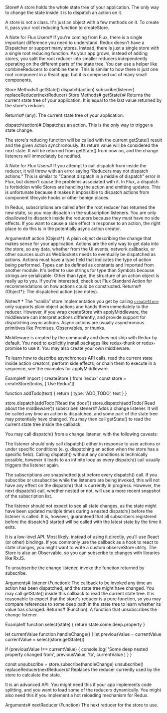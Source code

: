 Store#
A store holds the whole state tree of your application. The only way to change the state inside it is to dispatch an action on it.

A store is not a class. It's just an object with a few methods on it. To create it, pass your root reducing function to createStore.

A Note for Flux Users#
If you're coming from Flux, there is a single important difference you need to understand. Redux doesn't have a Dispatcher or support many stores. Instead, there is just a single store with a single root reducing function. As your app grows, instead of adding stores, you split the root reducer into smaller reducers independently operating on the different parts of the state tree. You can use a helper like combineReducers to combine them. This is similar to how there is just one root component in a React app, but it is composed out of many small components.

Store Methods#
getState()
dispatch(action)
subscribe(listener)
replaceReducer(nextReducer)
Store Methods#
getState()#
Returns the current state tree of your application. It is equal to the last value returned by the store's reducer.

Returns#
(any): The current state tree of your application.

dispatch(action)#
Dispatches an action. This is the only way to trigger a state change.

The store's reducing function will be called with the current getState() result and the given action synchronously. Its return value will be considered the next state. It will be returned from getState() from now on, and the change listeners will immediately be notified.

A Note for Flux Users#
If you attempt to call dispatch from inside the reducer, it will throw with an error saying “Reducers may not dispatch actions.” This is similar to “Cannot dispatch in a middle of dispatch” error in Flux, but doesn't cause the problems associated with it. In Flux, a dispatch is forbidden while Stores are handling the action and emitting updates. This is unfortunate because it makes it impossible to dispatch actions from component lifecycle hooks or other benign places.

In Redux, subscriptions are called after the root reducer has returned the new state, so you may dispatch in the subscription listeners. You are only disallowed to dispatch inside the reducers because they must have no side effects. If you want to cause a side effect in response to an action, the right place to do this is in the potentially async action creator.

Arguments#
action (Object†): A plain object describing the change that makes sense for your application. Actions are the only way to get data into the store, so any data, whether from the UI events, network callbacks, or other sources such as WebSockets needs to eventually be dispatched as actions. Actions must have a type field that indicates the type of action being performed. Types can be defined as constants and imported from another module. It's better to use strings for type than Symbols because strings are serializable. Other than type, the structure of an action object is really up to you. If you're interested, check out Flux Standard Action for recommendations on how actions could be constructed.
Returns#
(Object†): The dispatched action (see notes).

Notes#
† The “vanilla” store implementation you get by calling [`createStore`](/api/createstore) only supports plain object actions and hands them immediately to the reducer.
However, if you wrap createStore with applyMiddleware, the middleware can interpret actions differently, and provide support for dispatching async actions. Async actions are usually asynchronous primitives like Promises, Observables, or thunks.

Middleware is created by the community and does not ship with Redux by default. You need to explicitly install packages like redux-thunk or redux-promise to use it. You may also create your own middleware.

To learn how to describe asynchronous API calls, read the current state inside action creators, perform side effects, or chain them to execute in a sequence, see the examples for applyMiddleware.

Example#
import { createStore } from 'redux'
const store = createStore(todos, ['Use Redux'])

function addTodo(text) {
  return {
    type: 'ADD_TODO',
    text
  }
}

store.dispatch(addTodo('Read the docs'))
store.dispatch(addTodo('Read about the middleware'))
subscribe(listener)#
Adds a change listener. It will be called any time an action is dispatched, and some part of the state tree may potentially have changed. You may then call getState() to read the current state tree inside the callback.

You may call dispatch() from a change listener, with the following caveats:

The listener should only call dispatch() either in response to user actions or under specific conditions (e. g. dispatching an action when the store has a specific field). Calling dispatch() without any conditions is technically possible, however it leads to an infinite loop as every dispatch() call usually triggers the listener again.

The subscriptions are snapshotted just before every dispatch() call. If you subscribe or unsubscribe while the listeners are being invoked, this will not have any effect on the dispatch() that is currently in progress. However, the next dispatch() call, whether nested or not, will use a more recent snapshot of the subscription list.

The listener should not expect to see all state changes, as the state might have been updated multiple times during a nested dispatch() before the listener is called. It is, however, guaranteed that all subscribers registered before the dispatch() started will be called with the latest state by the time it exits.

It is a low-level API. Most likely, instead of using it directly, you'll use React (or other) bindings. If you commonly use the callback as a hook to react to state changes, you might want to write a custom observeStore utility. The Store is also an Observable, so you can subscribe to changes with libraries like RxJS.

To unsubscribe the change listener, invoke the function returned by subscribe.

Arguments#
listener (Function): The callback to be invoked any time an action has been dispatched, and the state tree might have changed. You may call getState() inside this callback to read the current state tree. It is reasonable to expect that the store's reducer is a pure function, so you may compare references to some deep path in the state tree to learn whether its value has changed.
Returns#
(Function): A function that unsubscribes the change listener.

Example#
function select(state) {
  return state.some.deep.property
}

let currentValue
function handleChange() {
  let previousValue = currentValue
  currentValue = select(store.getState())

  if (previousValue !== currentValue) {
    console.log(
      'Some deep nested property changed from',
      previousValue,
      'to',
      currentValue
    )
  }
}

const unsubscribe = store.subscribe(handleChange)
unsubscribe()
replaceReducer(nextReducer)#
Replaces the reducer currently used by the store to calculate the state.

It is an advanced API. You might need this if your app implements code splitting, and you want to load some of the reducers dynamically. You might also need this if you implement a hot reloading mechanism for Redux.

Arguments#
nextReducer (Function) The next reducer for the store to use.